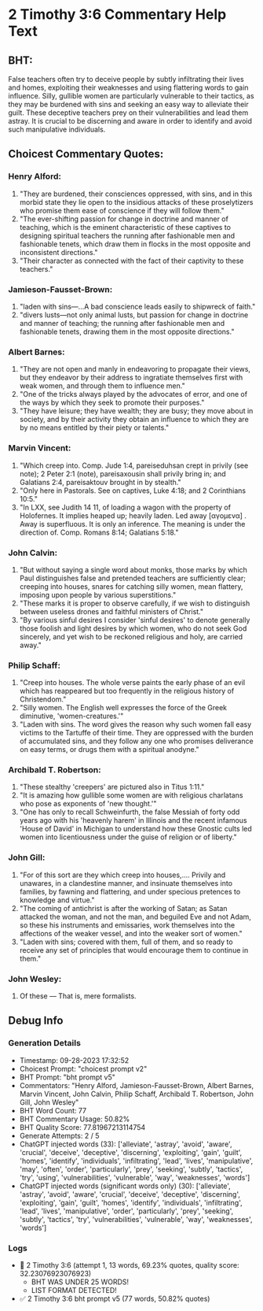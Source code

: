 # 2 Timothy 3:6 Commentary Help Text

## BHT:
False teachers often try to deceive people by subtly infiltrating their lives and homes, exploiting their weaknesses and using flattering words to gain influence. Silly, gullible women are particularly vulnerable to their tactics, as they may be burdened with sins and seeking an easy way to alleviate their guilt. These deceptive teachers prey on their vulnerabilities and lead them astray. It is crucial to be discerning and aware in order to identify and avoid such manipulative individuals.

## Choicest Commentary Quotes:
### Henry Alford:
1. "They are burdened, their consciences oppressed, with sins, and in this morbid state they lie open to the insidious attacks of these proselytizers who promise them ease of conscience if they will follow them."
2. "The ever-shifting passion for change in doctrine and manner of teaching, which is the eminent characteristic of these captives to designing spiritual teachers the running after fashionable men and fashionable tenets, which draw them in flocks in the most opposite and inconsistent directions."
3. "Their character as connected with the fact of their captivity to these teachers."

### Jamieson-Fausset-Brown:
1. "laden with sins—...A bad conscience leads easily to shipwreck of faith."
2. "divers lusts—not only animal lusts, but passion for change in doctrine and manner of teaching; the running after fashionable men and fashionable tenets, drawing them in the most opposite directions."

### Albert Barnes:
1. "They are not open and manly in endeavoring to propagate their views, but they endeavor by their address to ingratiate themselves first with weak women, and through them to influence men."
2. "One of the tricks always played by the advocates of error, and one of the ways by which they seek to promote their purposes."
3. "They have leisure; they have wealth; they are busy; they move about in society, and by their activity they obtain an influence to which they are by no means entitled by their piety or talents."

### Marvin Vincent:
1. "Which creep into. Comp. Jude 1:4, pareiseduhsan crept in privily (see note); 2 Peter 2:1 (note), pareisaxousin shall privily bring in; and Galatians 2:4, pareisaktouv brought in by stealth." 
2. "Only here in Pastorals. See on captives, Luke 4:18; and 2 Corinthians 10:5."
3. "In LXX, see Judith 14 11, of loading a wagon with the property of Holofernes. It implies heaped up; heavily laden. Led away [αγομενα] . Away is superfluous. It is only an inference. The meaning is under the direction of. Comp. Romans 8:14; Galatians 5:18."

### John Calvin:
1. "But without saying a single word about monks, those marks by which Paul distinguishes false and pretended teachers are sufficiently clear; creeping into houses, snares for catching silly women, mean flattery, imposing upon people by various superstitions."
2. "These marks it is proper to observe carefully, if we wish to distinguish between useless drones and faithful ministers of Christ."
3. "By various sinful desires I consider 'sinful desires' to denote generally those foolish and light desires by which women, who do not seek God sincerely, and yet wish to be reckoned religious and holy, are carried away."

### Philip Schaff:
1. "Creep into houses. The whole verse paints the early phase of an evil which has reappeared but too frequently in the religious history of Christendom."
2. "Silly women. The English well expresses the force of the Greek diminutive, 'women-creatures.'"
3. "Laden with sins. The word gives the reason why such women fall easy victims to the Tartuffe of their time. They are oppressed with the burden of accumulated sins, and they follow any one who promises deliverance on easy terms, or drugs them with a spiritual anodyne."

### Archibald T. Robertson:
1. "These stealthy 'creepers' are pictured also in Titus 1:11." 
2. "It is amazing how gullible some women are with religious charlatans who pose as exponents of 'new thought.'"
3. "One has only to recall Schweinfurth, the false Messiah of forty odd years ago with his 'heavenly harem' in Illinois and the recent infamous 'House of David' in Michigan to understand how these Gnostic cults led women into licentiousness under the guise of religion or of liberty."

### John Gill:
1. "For of this sort are they which creep into houses,.... Privily and unawares, in a clandestine manner, and insinuate themselves into families, by fawning and flattering, and under specious pretences to knowledge and virtue."
2. "The coming of antichrist is after the working of Satan; as Satan attacked the woman, and not the man, and beguiled Eve and not Adam, so these his instruments and emissaries, work themselves into the affections of the weaker vessel, and into the weaker sort of women."
3. "Laden with sins; covered with them, full of them, and so ready to receive any set of principles that would encourage them to continue in them."

### John Wesley:
1. Of these — That is, mere formalists.


## Debug Info
### Generation Details
- Timestamp: 09-28-2023 17:32:52
- Choicest Prompt: "choicest prompt v2"
- BHT Prompt: "bht prompt v5"
- Commentators: "Henry Alford, Jamieson-Fausset-Brown, Albert Barnes, Marvin Vincent, John Calvin, Philip Schaff, Archibald T. Robertson, John Gill, John Wesley"
- BHT Word Count: 77
- BHT Commentary Usage: 50.82%
- BHT Quality Score: 77.81967213114754
- Generate Attempts: 2 / 5
- ChatGPT injected words (33):
	['alleviate', 'astray', 'avoid', 'aware', 'crucial', 'deceive', 'deceptive', 'discerning', 'exploiting', 'gain', 'guilt', 'homes', 'identify', 'individuals', 'infiltrating', 'lead', 'lives', 'manipulative', 'may', 'often', 'order', 'particularly', 'prey', 'seeking', 'subtly', 'tactics', 'try', 'using', 'vulnerabilities', 'vulnerable', 'way', 'weaknesses', 'words']
- ChatGPT injected words (significant words only) (30):
	['alleviate', 'astray', 'avoid', 'aware', 'crucial', 'deceive', 'deceptive', 'discerning', 'exploiting', 'gain', 'guilt', 'homes', 'identify', 'individuals', 'infiltrating', 'lead', 'lives', 'manipulative', 'order', 'particularly', 'prey', 'seeking', 'subtly', 'tactics', 'try', 'vulnerabilities', 'vulnerable', 'way', 'weaknesses', 'words']

### Logs
- 🔄 2 Timothy 3:6 (attempt 1, 13 words, 69.23% quotes, quality score: 32.23076923076923) 
	- BHT WAS UNDER 25 WORDS! 
	- LIST FORMAT DETECTED!
- ✅ 2 Timothy 3:6 bht prompt v5 (77 words, 50.82% quotes)